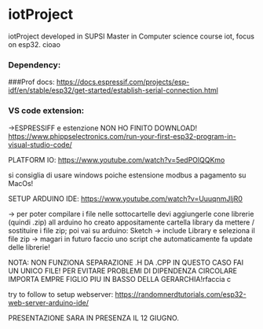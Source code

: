 # iotProject
iotProject developed in SUPSI Master in Computer science course iot, focus on esp32.
 cioao

### Dependency:
###Prof docs:
https://docs.espressif.com/projects/esp-idf/en/stable/esp32/get-started/establish-serial-connection.html

### VS code extension:
->ESPRESSIFF e estenzione NON HO FINITO DOWNLOAD!
https://www.phippselectronics.com/run-your-first-esp32-program-in-visual-studio-code/


PLATFORM IO:
https://www.youtube.com/watch?v=5edPOlQQKmo

si consiglia di usare windows poiche estensione modbus a pagamento su MacOs!



SETUP ARDUINO IDE:
https://www.youtube.com/watch?v=UuuqnmJIjR0

-> per poter compilare i file nelle sottocartelle devi aggiungerle cone librerie (quindi .zip) all arduino 
    ho creato appositamente cartella library da mettere / sostituire i file zip;
    poi vai su arduino:  Sketch -> include Library e seleziona il file zip -> magari in futuro faccio uno script che automaticamente fa update delle librerie!

NOTA: NON FUNZIONA SEPARAZIONE .H DA .CPP IN QUESTO CASO FAI UN UNICO FILE! PER EVITARE PROBLEMI DI DIPENDENZA CIRCOLARE IMPORTA EMPRE FIGLIO PIU IN BASSO DELLA GERARCHIA!rfaccia c


try to follow to setup webserver: 
https://randomnerdtutorials.com/esp32-web-server-arduino-ide/


PRESENTAZIONE SARA IN PRESENZA IL 12 GIUGNO.